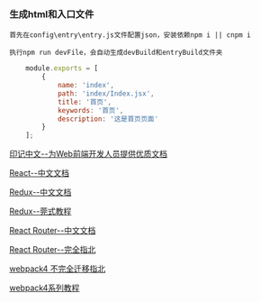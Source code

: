 ### 生成html和入口文件

	首先在config\entry\entry.js文件配置json，安装依赖npm i || cnpm i

	执行npm run devFile，会自动生成devBuild和entryBuild文件夹

```javascript
	module.exports = [
		{
			name: 'index',
			path: 'index/Index.jsx',
			title: '首页',
			keywords: '首页',
			description: '这是首页页面'
		}
	];
```

[印记中文--为Web前端开发人员提供优质文档](https://docschina.org/)

[React--中文文档](https://react.docschina.org/)

[Redux--中文文档](https://cn.redux.js.org/)

[Redux--莞式教程](https://github.com/kenberkeley/redux-simple-tutorial)

[React Router--中文文档](https://react-router.docschina.org/)

[React Router--完全指北](https://zcfy.cc/article/react-router-v4-the-complete-guide-mdash-sitepoint)

[webpack4 不完全迁移指北](https://github.com/dwqs/blog/issues/60)

[webpack4系列教程](https://godbmw.com/categories/webpack4系列教程/)
